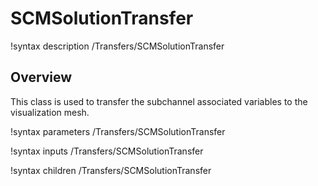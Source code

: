 # SCMSolutionTransfer

!syntax description /Transfers/SCMSolutionTransfer

## Overview

<!-- -->

This class is used to transfer the subchannel associated variables to the visualization mesh.

!syntax parameters /Transfers/SCMSolutionTransfer

!syntax inputs /Transfers/SCMSolutionTransfer

!syntax children /Transfers/SCMSolutionTransfer
